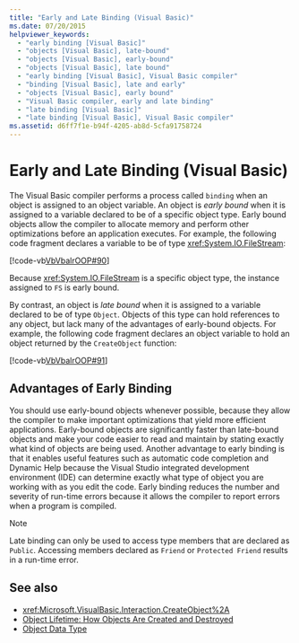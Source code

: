 ```yaml
---
title: "Early and Late Binding (Visual Basic)"
ms.date: 07/20/2015
helpviewer_keywords: 
  - "early binding [Visual Basic]"
  - "objects [Visual Basic], late-bound"
  - "objects [Visual Basic], early-bound"
  - "objects [Visual Basic], late bound"
  - "early binding [Visual Basic], Visual Basic compiler"
  - "binding [Visual Basic], late and early"
  - "objects [Visual Basic], early bound"
  - "Visual Basic compiler, early and late binding"
  - "late binding [Visual Basic]"
  - "late binding [Visual Basic], Visual Basic compiler"
ms.assetid: d6ff7f1e-b94f-4205-ab8d-5cfa91758724
---
```

# Early and Late Binding (Visual Basic)
The Visual Basic compiler performs a process called `binding` when an object is assigned to an object variable. An object is *early bound* when it is assigned to a variable declared to be of a specific object type. Early bound objects allow the compiler to allocate memory and perform other optimizations before an application executes. For example, the following code fragment declares a variable to be of type <xref:System.IO.FileStream>:  
  
 [!code-vb[VbVbalrOOP#90](~/samples/snippets/visualbasic/VS_Snippets_VBCSharp/VbVbalrOOP/VB/OOP.vb#90)]  
  
 Because <xref:System.IO.FileStream> is a specific object type, the instance assigned to `FS` is early bound.  
  
 By contrast, an object is *late bound* when it is assigned to a variable declared to be of type `Object`. Objects of this type can hold references to any object, but lack many of the advantages of early-bound objects. For example, the following code fragment declares an object variable to hold an object returned by the `CreateObject` function:  
  
 [!code-vb[VbVbalrOOP#91](~/samples/snippets/visualbasic/VS_Snippets_VBCSharp/VbVbalrOOP/VB/LateBinding.vb#91)]  
  
## Advantages of Early Binding  
 You should use early-bound objects whenever possible, because they allow the compiler to make important optimizations that yield more efficient applications. Early-bound objects are significantly faster than late-bound objects and make your code easier to read and maintain by stating exactly what kind of objects are being used. Another advantage to early binding is that it enables useful features such as automatic code completion and Dynamic Help because the Visual Studio integrated development environment (IDE) can determine exactly what type of object you are working with as you edit the code. Early binding reduces the number and severity of run-time errors because it allows the compiler to report errors when a program is compiled.  
  
> [!NOTE]
>  Late binding can only be used to access type members that are declared as `Public`. Accessing members declared as `Friend` or `Protected Friend` results in a run-time error.  
  
## See also
- <xref:Microsoft.VisualBasic.Interaction.CreateObject%2A>
- [Object Lifetime: How Objects Are Created and Destroyed](../../../../visual-basic/programming-guide/language-features/objects-and-classes/object-lifetime-how-objects-are-created-and-destroyed.md)
- [Object Data Type](../../../../visual-basic/language-reference/data-types/object-data-type.md)
